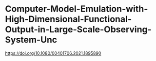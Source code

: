 # Computer-Model-Emulation-with-High-Dimensional-Functional-Output-in-Large-Scale-Observing-System-Unc
https://doi.org/10.1080/00401706.2021.1895890 
